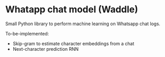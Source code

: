 # Whatapp chat model (Waddle)

Small Python library to perform machine learning on Whatsapp chat logs.

To-be-implemented:
* Skip-gram to estimate character embeddings from a chat
* Next-character prediction RNN